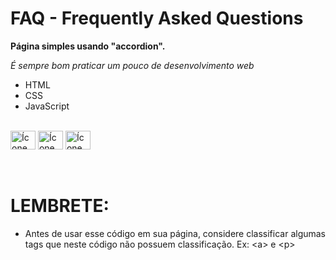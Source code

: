 # FAQ - Frequently Asked Questions


**Página simples usando "accordion".**

*É sempre bom praticar um pouco de desenvolvimento web*
  - HTML
  - CSS
  - JavaScript

<div style="display: inline_block"><br>
  <img align="center" alt="Ícone do HTML" height="30" width="40" src="https://cdn.jsdelivr.net/gh/devicons/devicon/icons/html5/html5-original.svg">
  <img align="center" alt="Ícone do CSS" height="30" width="40" src="https://cdn.jsdelivr.net/gh/devicons/devicon/icons/css3/css3-original.svg">
  <img align="center" alt="Ícone do JavaScript" height="30" width="40" src="https://cdn.jsdelivr.net/gh/devicons/devicon/icons/javascript/javascript-original.svg">
</div>
<br>
<br>

# LEMBRETE:
- Antes de usar esse código em sua página, considere classificar algumas tags que neste código não possuem classificação. Ex: &lt;a&gt; e &lt;p&gt;
